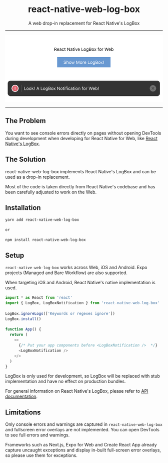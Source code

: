 <div align="center">
<h1>react-native-web-log-box</h1>
<p>A web drop-in replacement for React Native's LogBox</p>
</div>

---

<div align="center">
<img alt="react-native-web-log-box" src="assets/screenshot.png" width=" 422">
</div>

---

## The Problem

You want to see console errors directly on pages without opening DevTools during development when developing for React Native for Web, like [React Native's LogBox](https://reactnative.dev/blog/2020/07/06/version-0.63).

## The Solution

react-native-web-log-box implements React Native's LogBox and can be used as a drop-in replacement.

Most of the code is taken directly from React Native's codebase and has been carefully adjusted to work on the Web.

## Installation

```
yarn add react-native-web-log-box

or

npm install react-native-web-log-box
```

## Setup

`react-native-web-log-box` works across Web, iOS and Android.
Expo projects (Managed and Bare Workflow) are also supported.

When targeting iOS and Android, React Native's native implementation is used.

```typescript
import * as React from 'react'
import { LogBox, LogBoxNotification } from 'react-native-web-log-box'

LogBox.ignoreLogs(['Keywords or regexes ignore'])
LogBox.install()

function App() {
  return (
    <>
      {/* Put your app components before <LogBoxNotification />  */}
      <LogBoxNotification />
    </>
  )
}
```

LogBox is only used for development, so LogBox will be replaced with stub implementation and have no effect on production bundles.

For general information on React Native's LogBox, please refer to [API documentation](https://reactnative.dev/docs/debugging#logbox).

## Limitations

Only console errors and warnings are captured in `react-native-web-log-box` and fullscreen error overlays are not implemented. You can open DevTools to see full errors and warnings.

Frameworks such as Next.js, Expo for Web and Create React App already capture uncaught exceptions and display in-built full-screen error overlays, so please use them for exceptions.
